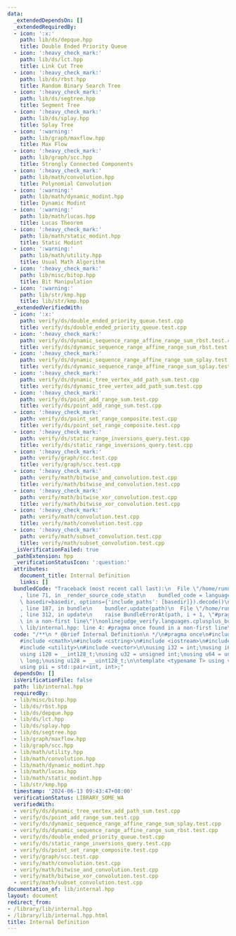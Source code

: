 ```yaml
---
data:
  _extendedDependsOn: []
  _extendedRequiredBy:
  - icon: ':x:'
    path: lib/ds/depque.hpp
    title: Double Ended Priority Queue
  - icon: ':heavy_check_mark:'
    path: lib/ds/lct.hpp
    title: Link Cut Tree
  - icon: ':heavy_check_mark:'
    path: lib/ds/rbst.hpp
    title: Random Binary Search Tree
  - icon: ':heavy_check_mark:'
    path: lib/ds/segtree.hpp
    title: Segment Tree
  - icon: ':heavy_check_mark:'
    path: lib/ds/splay.hpp
    title: Splay Tree
  - icon: ':warning:'
    path: lib/graph/maxflow.hpp
    title: Max Flow
  - icon: ':heavy_check_mark:'
    path: lib/graph/scc.hpp
    title: Strongly Connected Components
  - icon: ':heavy_check_mark:'
    path: lib/math/convolution.hpp
    title: Polynomial Convolution
  - icon: ':warning:'
    path: lib/math/dynamic_modint.hpp
    title: Dynamic Modint
  - icon: ':warning:'
    path: lib/math/lucas.hpp
    title: Lucas Theorem
  - icon: ':heavy_check_mark:'
    path: lib/math/static_modint.hpp
    title: Static Modint
  - icon: ':warning:'
    path: lib/math/utility.hpp
    title: Usual Math Algorithm
  - icon: ':heavy_check_mark:'
    path: lib/misc/bitop.hpp
    title: Bit Manipulation
  - icon: ':warning:'
    path: lib/str/kmp.hpp
    title: lib/str/kmp.hpp
  _extendedVerifiedWith:
  - icon: ':x:'
    path: verify/ds/double_ended_priority_queue.test.cpp
    title: verify/ds/double_ended_priority_queue.test.cpp
  - icon: ':heavy_check_mark:'
    path: verify/ds/dynamic_sequence_range_affine_range_sum_rbst.test.cpp
    title: verify/ds/dynamic_sequence_range_affine_range_sum_rbst.test.cpp
  - icon: ':heavy_check_mark:'
    path: verify/ds/dynamic_sequence_range_affine_range_sum_splay.test.cpp
    title: verify/ds/dynamic_sequence_range_affine_range_sum_splay.test.cpp
  - icon: ':heavy_check_mark:'
    path: verify/ds/dynamic_tree_vertex_add_path_sum.test.cpp
    title: verify/ds/dynamic_tree_vertex_add_path_sum.test.cpp
  - icon: ':heavy_check_mark:'
    path: verify/ds/point_add_range_sum.test.cpp
    title: verify/ds/point_add_range_sum.test.cpp
  - icon: ':heavy_check_mark:'
    path: verify/ds/point_set_range_composite.test.cpp
    title: verify/ds/point_set_range_composite.test.cpp
  - icon: ':heavy_check_mark:'
    path: verify/ds/static_range_inversions_query.test.cpp
    title: verify/ds/static_range_inversions_query.test.cpp
  - icon: ':heavy_check_mark:'
    path: verify/graph/scc.test.cpp
    title: verify/graph/scc.test.cpp
  - icon: ':heavy_check_mark:'
    path: verify/math/bitwise_and_convolution.test.cpp
    title: verify/math/bitwise_and_convolution.test.cpp
  - icon: ':heavy_check_mark:'
    path: verify/math/bitwise_xor_convolution.test.cpp
    title: verify/math/bitwise_xor_convolution.test.cpp
  - icon: ':heavy_check_mark:'
    path: verify/math/convolution.test.cpp
    title: verify/math/convolution.test.cpp
  - icon: ':heavy_check_mark:'
    path: verify/math/subset_convolution.test.cpp
    title: verify/math/subset_convolution.test.cpp
  _isVerificationFailed: true
  _pathExtension: hpp
  _verificationStatusIcon: ':question:'
  attributes:
    document_title: Internal Definition
    links: []
  bundledCode: "Traceback (most recent call last):\n  File \"/home/runner/.local/lib/python3.10/site-packages/onlinejudge_verify/documentation/build.py\"\
    , line 71, in _render_source_code_stat\n    bundled_code = language.bundle(stat.path,\
    \ basedir=basedir, options={'include_paths': [basedir]}).decode()\n  File \"/home/runner/.local/lib/python3.10/site-packages/onlinejudge_verify/languages/cplusplus.py\"\
    , line 187, in bundle\n    bundler.update(path)\n  File \"/home/runner/.local/lib/python3.10/site-packages/onlinejudge_verify/languages/cplusplus_bundle.py\"\
    , line 312, in update\n    raise BundleErrorAt(path, i + 1, \"#pragma once found\
    \ in a non-first line\")\nonlinejudge_verify.languages.cplusplus_bundle.BundleErrorAt:\
    \ lib/internal.hpp: line 4: #pragma once found in a non-first line\n"
  code: "/**\n * @brief Internal Definition\n */\n#pragma once\n#include <algorithm>\n\
    #include <cmath>\n#include <cstring>\n#include <iostream>\n#include <tuple>\n\
    #include <utility>\n#include <vector>\n\nusing i32 = int;\nusing i64 = long long;\n\
    using i128 = __int128_t;\nusing u32 = unsigned int;\nusing u64 = unsigned long\
    \ long;\nusing u128 = __uint128_t;\n\ntemplate <typename T> using vec = std::vector<T>;\n\
    using pii = std::pair<int, int>;"
  dependsOn: []
  isVerificationFile: false
  path: lib/internal.hpp
  requiredBy:
  - lib/misc/bitop.hpp
  - lib/ds/rbst.hpp
  - lib/ds/depque.hpp
  - lib/ds/lct.hpp
  - lib/ds/splay.hpp
  - lib/ds/segtree.hpp
  - lib/graph/maxflow.hpp
  - lib/graph/scc.hpp
  - lib/math/utility.hpp
  - lib/math/convolution.hpp
  - lib/math/dynamic_modint.hpp
  - lib/math/lucas.hpp
  - lib/math/static_modint.hpp
  - lib/str/kmp.hpp
  timestamp: '2024-06-13 09:43:47+08:00'
  verificationStatus: LIBRARY_SOME_WA
  verifiedWith:
  - verify/ds/dynamic_tree_vertex_add_path_sum.test.cpp
  - verify/ds/point_add_range_sum.test.cpp
  - verify/ds/dynamic_sequence_range_affine_range_sum_splay.test.cpp
  - verify/ds/dynamic_sequence_range_affine_range_sum_rbst.test.cpp
  - verify/ds/double_ended_priority_queue.test.cpp
  - verify/ds/static_range_inversions_query.test.cpp
  - verify/ds/point_set_range_composite.test.cpp
  - verify/graph/scc.test.cpp
  - verify/math/convolution.test.cpp
  - verify/math/bitwise_and_convolution.test.cpp
  - verify/math/bitwise_xor_convolution.test.cpp
  - verify/math/subset_convolution.test.cpp
documentation_of: lib/internal.hpp
layout: document
redirect_from:
- /library/lib/internal.hpp
- /library/lib/internal.hpp.html
title: Internal Definition
---
```

